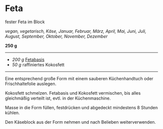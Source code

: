 # Feta

fester Feta im Block

*vegan, vegetarisch, Käse, Januar, Februar, März, April, Mai, Juni, Juli, August, September, Oktober, November, Dezember*

**250 g**

---

- *200 g* [Fetabasis](fetabasis.md)
- *50 g* raffiniertes Kokosfett

---

Eine entsprechend große Form mit einem sauberen Küchenhandtuch oder Frischhaltefolie auslegen.

Kokosfett schmelzen. Fetabasis und Kokosfett vermischen, bis alles gleichmäßig verteilt ist, evtl. in der Küchenmaschine.

Masse in die Form füllen, festdrücken und abgedeckt mindestens 8 Stunden kühlen.

Den Käseblock aus der Form nehmen und nach Belieben weiterverwenden.
